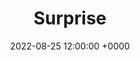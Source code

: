 ---
layout: post
title: "Surprise"
img: surprise/Surprise_v5_Panel_1.png
date: 2022-08-25 12:00:00 +0000
description: Description
tag: [Comic]
comic:
    - surprise/Surprise_v5_Panel_1.png
    - surprise/Surprise_v5_Panel_2.png
    - surprise/Surprise_v5_Panel_3.png
    - surprise/Surprise_v5_Panel_4.png
---